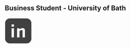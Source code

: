 ## **Business Student** - University of Bath
<img src="520697-linkedin_1-512.png" alt="drawing" width="85" a href="https://www.linkedin.com/in/joesassoon/"/>
